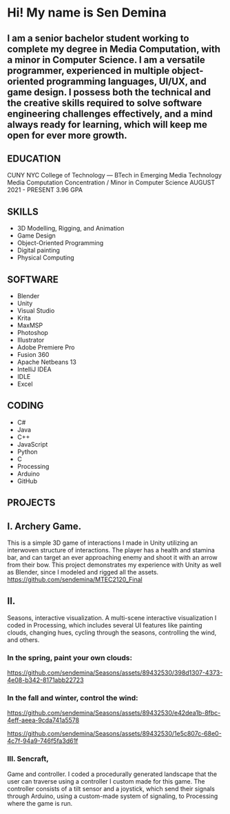 # Hi! My name is Sen Demina

## I am a senior bachelor student working to complete my degree in Media Computation, with a minor in Computer Science. I am a versatile programmer, experienced in multiple object-oriented programming languages, UI/UX, and game design. I possess both the technical and the creative skills required to solve software engineering challenges effectively, and a mind always ready for learning, which will keep me open for ever more growth.


## EDUCATION

CUNY NYC College of Technology  — BTech in Emerging Media Technology
Media Computation Concentration / Minor in Computer Science
AUGUST 2021 - PRESENT
3.96 GPA


## SKILLS
- 3D Modelling, Rigging, and Animation 
- Game Design
- Object-Oriented Programming
- Digital painting
- Physical Computing

## SOFTWARE
- Blender
- Unity
- Visual Studio
- Krita
- MaxMSP
- Photoshop
- Illustrator
- Adobe Premiere Pro
- Fusion 360
- Apache Netbeans 13
- IntelliJ IDEA
- IDLE
- Excel


## CODING
- C#
- Java
- C++
- JavaScript
- Python
- C
- Processing
- Arduino
- GitHub


## PROJECTS

## I. Archery Game. 
This is a simple 3D game of interactions I made in Unity utilizing an interwoven structure of interactions. The player has a health and stamina bar, and can target an ever approaching enemy and shoot it with an arrow from their bow. This project demonstrates my experience with Unity as well as Blender, since I modeled and rigged all the assets. https://github.com/sendemina/MTEC2120_Final

## II. 
Seasons, interactive visualization. A multi-scene interactive visualization I coded in Processing, which includes several UI features like painting clouds, changing hues, cycling through the seasons, controlling the wind, and others. 

### In the spring, paint your own clouds:

https://github.com/sendemina/Seasons/assets/89432530/398d1307-4373-4e08-b342-8171abb22723



### In the fall and winter, control the wind:

https://github.com/sendemina/Seasons/assets/89432530/e42dea1b-8fbc-4eff-aeea-9cda741a5578

https://github.com/sendemina/Seasons/assets/89432530/1e5c807c-68e0-4c7f-94a9-746f5fa3d61f


### III. Sencraft, 
Game and controller. I coded a procedurally generated landscape that the user can traverse using a controller I custom made for this game. The controller consists of a tilt sensor and a joystick, which send their signals through Arduino, using a custom-made system of signaling, to Processing where the game is run. 

